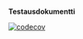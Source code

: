 **Testausdokumentti**

[![codecov](https://codecov.io/gh/LauraACodes/LaurasBossPuzzle/branch/main/graph/badge.svg?token=FDOVVTAKT1)](https://codecov.io/gh/LauraACodes/LaurasBossPuzzle)
